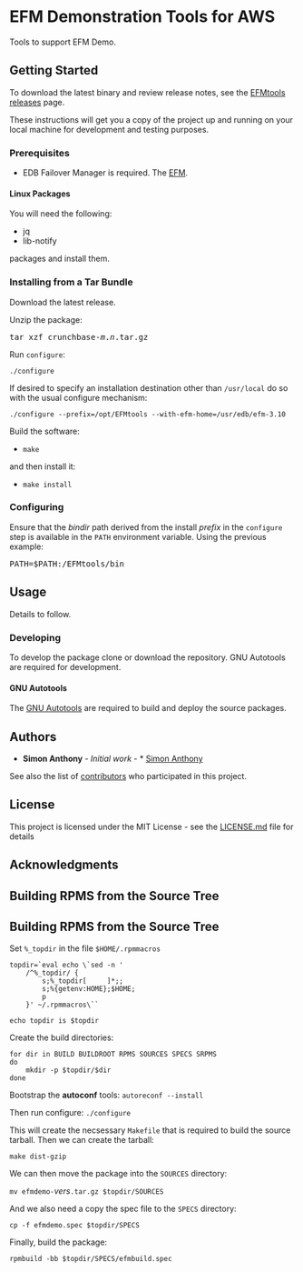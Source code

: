 # EFM Demonstration Tools for AWS

Tools to support EFM Demo.

## Getting Started

To download the latest binary and review release notes, see the [EFMtools releases](https://github.com/simon-anthony/efmtools/releases) page.

These instructions will get you a copy of the project up and running on your local machine for development and testing purposes. 

### Prerequisites

* EDB Failover Manager is required. The [EFM](https://www.enterprisedb.com/products/postgresql-automatic-failover-manager-cluster-high-availability).

#### Linux Packages
You will need the following:

* jq
* lib-notify

packages and install them.

### Installing from a Tar Bundle

Download the latest release.

Unzip the package:

<pre>
tar xzf crunchbase-<i>m</i>.<i>n</i>.tar.gz
</pre>

Run `configure`:

```
./configure 
```

If desired to specify an installation destination other than `/usr/local` do so
with the usual configure mechanism:

```
./configure --prefix=/opt/EFMtools --with-efm-home=/usr/edb/efm-3.10
```

Build the software:
* `make`

and then install it:
* `make install`

### Configuring

Ensure that the *bindir* path derived from the install *prefix* in the `configure`
step is available in the `PATH` environment variable. Using the previous example:

<pre>
PATH=$PATH:/EFMtools/bin
</pre>

## Usage

Details to follow.

### Developing
To develop the package clone or download the repository.
GNU Autotools are required for development.

#### GNU Autotools
The [GNU Autotools](https://en.wikipedia.org/wiki/GNU_Autotools) are required
to build and deploy the source packages.

## Authors

* **Simon Anthony** - *Initial work* - * [Simon Anthony](https://github.com/simon-anthony)

See also the list of [contributors](https://github.com/simon-anthony/efmtools/contributors) who participated in this project.

## License

This project is licensed under the MIT License - see the [LICENSE.md](LICENSE.md) file for details

## Acknowledgments

## Building RPMS from the Source Tree

## Building RPMS from the Source Tree
Set `%_topdir` in the file `$HOME/.rpmmacros`

<pre><code>topdir=`eval echo \`sed -n '
    /^%_topdir/ {
        s;%_topdir[     ]*;;
        s;%{getenv:HOME};$HOME;
        p
    }' ~/.rpmmacros\``

echo topdir is $topdir
</code></pre>

Create the build directories:

<pre><code>for dir in BUILD BUILDROOT RPMS SOURCES SPECS SRPMS
do
    mkdir -p $topdir/$dir
done
</code></pre>

Bootstrap the **autoconf** tools:
`autoreconf --install`

Then run configure:
`./configure`

This will create the necsessary <code>Makefile</code> that is required to build the source tarball.
Then we can create the tarball:

`make dist-gzip`

We can then move the package into the `SOURCES` directory:

`mv efmdemo-`*vers*`.tar.gz $topdir/SOURCES`

And we also need a copy the spec file to the `SPECS` directory:

`cp -f efmdemo.spec $topdir/SPECS`

Finally, build the package:

`rpmbuild -bb $topdir/SPECS/efmbuild.spec`

